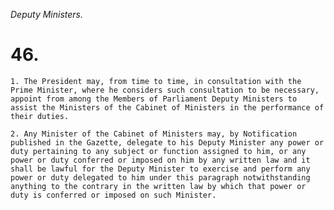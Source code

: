 *Deputy Ministers.*

# 46.

    1. The President may, from time to time, in consultation with the Prime Minister, where he considers such consultation to be necessary, appoint from among the Members of Parliament Deputy Ministers to assist the Ministers of the Cabinet of Ministers in the performance of their duties.

    2. Any Minister of the Cabinet of Ministers may, by Notification published in the Gazette, delegate to his Deputy Minister any power or duty pertaining to any subject or function assigned to him, or any power or duty conferred or imposed on him by any written law and it shall be lawful for the Deputy Minister to exercise and perform any power or duty delegated to him under this paragraph notwithstanding anything to the contrary in the written law by which that power or duty is conferred or imposed on such Minister.
